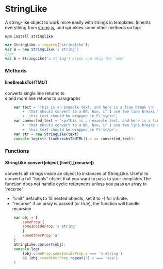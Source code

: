 # StringLike

A string-like object to work more easily with strings in templates.
Inherits everything from [string.js](http://stringjs.com/), and sprinkles some other methods on top:

```
npm install stringlike
```

```js
var StringLike = require('stringlike');
var a = new StringLike('a string')
//or
var b = StringLike('a string') //you can skip the 'new'
```

### Methods


#### lineBreaksToHTML()

converts single line returns to <BR>s and more line returns to paragraphs

```js
	var text = 'This is an example text, and here is a line break \n'
		+ 'that should convert to a BR. Now, if I use two line breaks \n\n\n'
		+ 'this text should be wrapped in P\'s\n\n';
	var converted_text = '<p>This is an example text, and here is a line break <br>'
		+ 'that should convert to a BR. Now, if I use two line breaks </p><p>'
		+ 'this text should be wrapped in P\'s</p>';
	var str = new StringLike(text)
	console.log(str.linebreaksToHTML().s == converted_text);
```

### Functions

#### StringLike.convert(object,[limit],[recurse])

converts all strings inside an object to instances of StringLike.
Useful to convert a full "locals" object that you want to pass to your templates
The function does not handle cyclic references unless you pass an array to 'recurse'

* "limit" defaults to 10 nested objects, set it to -1 for infinite.
* "recurse" if an array is passed (or true), the function will handle recursion

```js
	var obj = {
		someProp:{
		someInsideProp:'a string'
		}
	,	someOtherProp:'a'
	}
	StringLike.convert(obj);
	console.log(
		(obj.someProp.someInsideProp.s === 'a string')
		&& (obj.someOtherProp.repeat(3).s === 'aaa')
	)
```